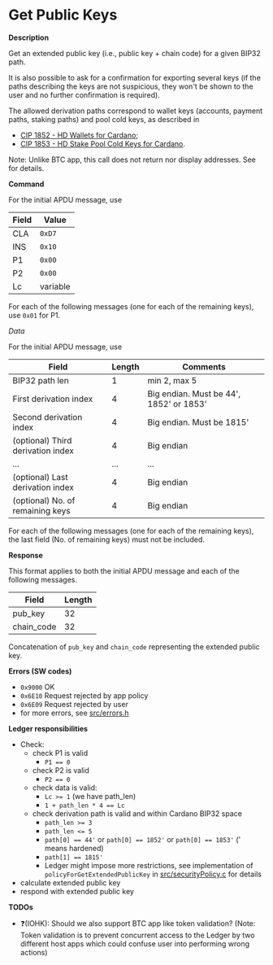 # Get Public Keys

**Description**

Get an extended public key (i.e., public key + chain code) for a given BIP32 path.

It is also possible to ask for a confirmation for exporting several keys (if the paths describing the keys are not suspicious, they won't be shown to the user and no further confirmation is required).

The allowed derivation paths correspond to wallet keys (accounts, payment paths, staking paths) and pool cold keys, as described in
- [CIP 1852 - HD Wallets for Cardano](https://cips.cardano.org/cips/cip1852/);
- [CIP 1853 - HD Stake Pool Cold Keys for Cardano](https://cips.cardano.org/cips/cip1853/).


Note: Unlike BTC app, this call does not return nor display addresses. See [](ins_derive_address.md) for details.


**Command**

For the initial APDU message, use

| Field | Value    |
| ----- | -------- |
| CLA   | `0xD7`   |
| INS   | `0x10`   |
| P1    | `0x00`   |
| P2    | `0x00`   |
| Lc    | variable |

For each of the following messages (one for each of the remaining keys), use `0x01` for P1.

*Data*

For the initial APDU message, use

| Field                             | Length | Comments                                  |
| --------------------------------- | ------ | ----------------------------------------- |
| BIP32 path len                    | 1      | min 2, max 5                              |
| First derivation index            | 4      | Big endian. Must be 44', 1852' or 1853'   |
| Second derivation index           | 4      | Big endian. Must be 1815'                 |
| (optional) Third derivation index | 4      | Big endian                                |
| ...                               | ...    | ...                                       |
| (optional) Last derivation index  | 4      | Big endian                                |
| (optional) No. of remaining keys  | 4      | Big endian                                |

For each of the following messages (one for each of the remaining keys), the last field (No. of remaining keys) must not be included.

**Response**

This format applies to both the initial APDU message and each of the following messages.

| Field      | Length |
| ---------- | ------ |
| pub_key    | 32     |
| chain_code | 32     |

Concatenation of `pub_key` and `chain_code` representing the extended public key.

**Errors (SW codes)**

- `0x9000` OK
- `0x6E10` Request rejected by app policy
- `0x6E09` Request rejected by user
- for more errors, see [src/errors.h](../src/errors.h)

**Ledger responsibilities**

- Check:
  - check P1 is valid
    - `P1 == 0`
  - check P2 is valid
    - `P2 == 0`
  - check data is valid:
    - `Lc >= 1` (we have path_len)
    - `1 + path_len * 4 == Lc`
  - check derivation path is valid and within Cardano BIP32 space
    - `path_len >= 3`
    - `path_len <= 5`
    - `path[0] == 44'` or `path[0] == 1852'` or `path[0] == 1853'` (' means hardened)
    - `path[1] == 1815'`
    - Ledger might impose more restrictions, see implementation of `policyForGetExtendedPublicKey` in [src/securityPolicy.c](../src/securityPolicy.c) for details
- calculate extended public key
- respond with extended public key

**TODOs**
- ❓(IOHK): Should we also support BTC app like token validation? (Note: Token validation is to prevent concurrent access to the Ledger by two different host apps which could confuse user into performing wrong actions)
